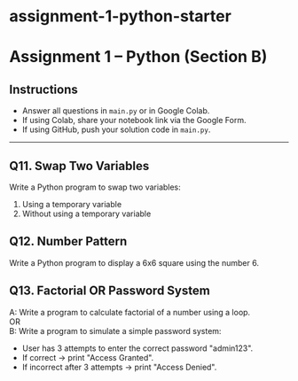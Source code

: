 # assignment-1-python-starter
# Assignment 1 – Python (Section B)

## Instructions
- Answer all questions in `main.py` or in Google Colab.  
- If using Colab, share your notebook link via the Google Form.  
- If using GitHub, push your solution code in `main.py`.

---

## Q11. Swap Two Variables
Write a Python program to swap two variables:  
1. Using a temporary variable  
2. Without using a temporary variable  

## Q12. Number Pattern
Write a Python program to display a 6x6 square using the number 6.  

## Q13. Factorial OR Password System
A: Write a program to calculate factorial of a number using a loop.  
OR  
B: Write a program to simulate a simple password system:  
- User has 3 attempts to enter the correct password "admin123".  
- If correct → print "Access Granted".  
- If incorrect after 3 attempts → print "Access Denied".   
